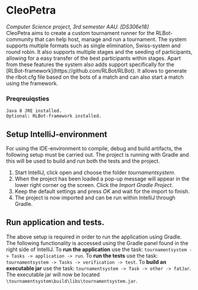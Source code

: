 # CleoPetra
<p>
<i>Computer Science project, 3rd semester AAU. [DS306e18]</i> <br>
CleoPetra aims to create a custom tournament runner for the RLBot-community that can help host, manage and run a tournament. The system supports multiple formats such as single elimination, Swiss-system and round robin. It also supports multiple stages and the seeding of participants, allowing for a easy transfer of the best participants within stages.
Apart from these features the system also adds support specifically for the [RLBot-framework](https://github.com/RLBot/RLBot). It allows to generate the rlbot.cfg file based on the bots of a match and can also start a match using the framework.
</p>

### Preqreuiqsties
```
Java 8 JRE installed.
Optional: RLBot-framework installed.
```

## Setup IntelliJ-environment
For using the IDE-environment to compile, debug and build artifacts, the following setup must be carried out. The project is running with Gradle and this will be used to build and run both the tests and the project.

1. Start IntelliJ, click open and choose the folder *tournamentsystem*.
2. When the project has been loaded a pop-up message will appear in the lower right corner og the screen. Click the *Import Gradle Project*.
3. Keep the default settings and press *OK* and wait for the import to finish.
4. The project is now imported and can be run within IntelliJ through Gradle.

## Run application and tests.
The above setup is required in order to run the application using Gradle. The following functionality is accessed using the Gradle panel found in the right side of IntelliJ. 
To **run the application** use the task: ``tournamentsystem -> Tasks -> application -> run``.
To **run the tests** use the task: ``tournamentsystem -> Tasks -> verification -> test``.
To **build an executable jar** use the task: ``tournamentsystem -> Task -> other -> fatJar``. The executable jar will now be located ``\tournamentsystem\build\libs\tournamentsystem.jar``.